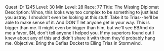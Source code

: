 Quest ID: 1245
Level: 30
Min Level: 28
Race: 77
Title: The Missing Diplomat
Description: Whoa, this looks way too complex to be something to just lead you astray. I shouldn't even be looking at this stuff. Take it to Trias--he'll be able to make sense of it. And DON'T let anyone get in your way. This is bigger than me. It might even be bigger than him, but we'll see.$B$BAnd do me a favor, $N, don't tell anyone I helped you. If my superiors found out I knew about any of this and didn't share it with them they'd probably hang me.
Objective: Bring the Defias Docket to Elling Trias in Stormwind.

